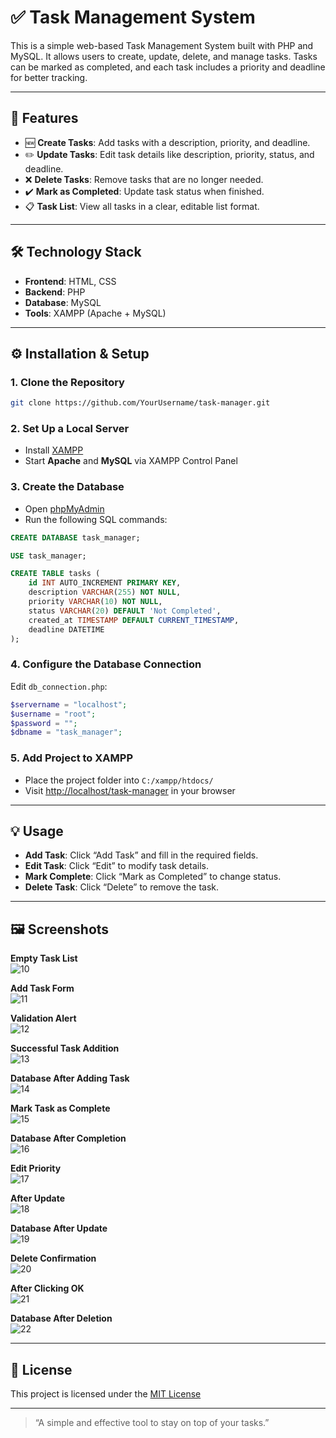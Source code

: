 # ✅ Task Management System

This is a simple web-based Task Management System built with PHP and MySQL. It allows users to create, update, delete, and manage tasks. Tasks can be marked as completed, and each task includes a priority and deadline for better tracking.

---

## 🚀 Features

- 🆕 **Create Tasks**: Add tasks with a description, priority, and deadline.
- ✏️ **Update Tasks**: Edit task details like description, priority, status, and deadline.
- ❌ **Delete Tasks**: Remove tasks that are no longer needed.
- ✔️ **Mark as Completed**: Update task status when finished.
- 📋 **Task List**: View all tasks in a clear, editable list format.

---

## 🛠️ Technology Stack

- **Frontend**: HTML, CSS
- **Backend**: PHP
- **Database**: MySQL
- **Tools**: XAMPP (Apache + MySQL)

---

## ⚙️ Installation & Setup

### 1. Clone the Repository

```bash
git clone https://github.com/YourUsername/task-manager.git
```

### 2. Set Up a Local Server

- Install [XAMPP](https://www.apachefriends.org/index.html)
- Start **Apache** and **MySQL** via XAMPP Control Panel

### 3. Create the Database

- Open [phpMyAdmin](http://localhost/phpmyadmin)
- Run the following SQL commands:

```sql
CREATE DATABASE task_manager;

USE task_manager;

CREATE TABLE tasks (
    id INT AUTO_INCREMENT PRIMARY KEY,
    description VARCHAR(255) NOT NULL,
    priority VARCHAR(10) NOT NULL,
    status VARCHAR(20) DEFAULT 'Not Completed',
    created_at TIMESTAMP DEFAULT CURRENT_TIMESTAMP,
    deadline DATETIME
);
```

### 4. Configure the Database Connection

Edit `db_connection.php`:

```php
$servername = "localhost";
$username = "root";
$password = "";
$dbname = "task_manager";
```

### 5. Add Project to XAMPP

- Place the project folder into `C:/xampp/htdocs/`
- Visit [http://localhost/task-manager](http://localhost/task-manager) in your browser

---

## 💡 Usage

- **Add Task**: Click “Add Task” and fill in the required fields.
- **Edit Task**: Click “Edit” to modify task details.
- **Mark Complete**: Click “Mark as Completed” to change status.
- **Delete Task**: Click “Delete” to remove the task.

---

## 🖼️ Screenshots

**Empty Task List**  
![10](https://github.com/user-attachments/assets/1b94b03e-78cb-4cad-8402-68fe994cb890)

**Add Task Form**  
![11](https://github.com/user-attachments/assets/89e89a47-7613-4e68-bdd6-e8ebafa17871)

**Validation Alert**  
![12](https://github.com/user-attachments/assets/b54aa9ed-e31c-4655-92c3-71999b30aa98)

**Successful Task Addition**  
![13](https://github.com/user-attachments/assets/e8d0c100-10de-4143-8683-da6d0e3e97ba)

**Database After Adding Task**  
![14](https://github.com/user-attachments/assets/2092d964-c93b-498b-bc2e-5ff068573cba)

**Mark Task as Complete**  
![15](https://github.com/user-attachments/assets/450eac2f-a0fe-4044-b963-eff9989d4f5c)

**Database After Completion**  
![16](https://github.com/user-attachments/assets/bf8fc6d7-d362-4d79-9cfd-91b5884e6a75)

**Edit Priority**  
![17](https://github.com/user-attachments/assets/2ceddd66-44d9-4304-b852-4c3e7d47ebbf)

**After Update**  
![18](https://github.com/user-attachments/assets/b5f3497c-1d91-4449-af6e-6a3d1d395bb8)

**Database After Update**  
![19](https://github.com/user-attachments/assets/116008c6-4fff-4b8a-a6e9-4af9d45b42ea)

**Delete Confirmation**  
![20](https://github.com/user-attachments/assets/f194c93a-283d-4cb8-8315-d4543a07d93b)

**After Clicking OK**  
![21](https://github.com/user-attachments/assets/3ff8c868-82e2-44b1-b6ba-62362c18b898)

**Database After Deletion**  
![22](https://github.com/user-attachments/assets/5fe300c0-111f-4e59-a478-5e9cf2e38fe2)

---

## 📄 License

This project is licensed under the [MIT License](LICENSE)

---

> “A simple and effective tool to stay on top of your tasks.”
